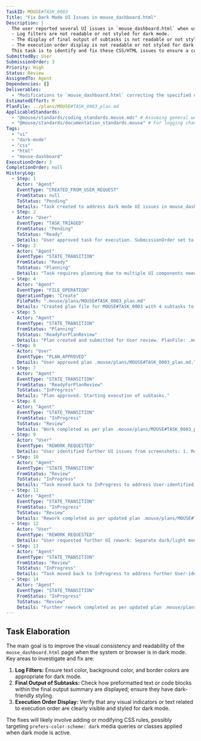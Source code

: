 ```yaml
---
TaskID: MOUSE#TASK_0003
Title: "Fix Dark Mode UI Issues in mouse_dashboard.html"
Description: |
  The user reported several UI issues in `mouse_dashboard.html` when using dark mode. Specifically:
  - Log filters are not readable or not styled for dark mode.
  - The display of final output of subtasks is not readable or not styled for dark mode.
  - The execution order display is not readable or not styled for dark mode.
  This task is to identify and fix these CSS/HTML issues to ensure a consistent and readable dark mode experience.
SubmittedBy: User
SubmissionOrder: 3
Priority: High
Status: Review
AssignedTo: Agent
Dependencies: []
Deliverables:
  - "Modifications to `mouse_dashboard.html` correcting the specified dark mode UI issues."
EstimatedEffort: M
PlanFile: ../plans/MOUSE#TASK_0003_plan.md
ApplicableStandards:
  - "@mouse/standards/coding_standards.mouse.mdc" # Assuming general web dev standards apply
  - "@mouse/standards/documentation_standards.mouse" # For logging changes
Tags:
  - "ui"
  - "dark-mode"
  - "css"
  - "html"
  - "mouse-dashboard"
ExecutionOrder: 3
CompletionOrder: null
HistoryLog:
  - Step: 1
    Actor: "Agent"
    EventType: "CREATED_FROM_USER_REQUEST"
    FromStatus: null
    ToStatus: "Pending"
    Details: "Task created to address dark mode UI issues in mouse_dashboard.html (log filters, subtask final output, execution order display). Identified as requiring file/code modification. Determined next TaskID as MOUSE#TASK_0003. Scan of '.mouse/tasks/' found existing task numbers up to 2. Next sequential number is 3."
  - Step: 2
    Actor: "User"
    EventType: "TASK_TRIAGED"
    FromStatus: "Pending"
    ToStatus: "Ready"
    Details: "User approved task for execution. SubmissionOrder set to 3."
  - Step: 3
    Actor: "Agent"
    EventType: "STATE_TRANSITION"
    FromStatus: "Ready"
    ToStatus: "Planning"
    Details: "Task requires planning due to multiple UI components needing fixes. ExecutionOrder set to 3. ApplicableStandards: ['@mouse/standards/coding_standards.mouse.mdc', '@mouse/standards/documentation_standards.mouse']."
  - Step: 4
    Actor: "Agent"
    EventType: "FILE_OPERATION"
    OperationType: "Create"
    FilePath: ".mouse/plans/MOUSE#TASK_0003_plan.md"
    Details: "Created plan file for MOUSE#TASK_0003 with 4 subtasks to address dark mode UI issues."
  - Step: 5
    Actor: "Agent"
    EventType: "STATE_TRANSITION"
    FromStatus: "Planning"
    ToStatus: "ReadyForPlanReview"
    Details: "Plan created and submitted for User review. PlanFile: .mouse/plans/MOUSE#TASK_0003_plan.md"
  - Step: 6
    Actor: "User"
    EventType: "PLAN_APPROVED"
    Details: "User approved plan .mouse/plans/MOUSE#TASK_0003_plan.md."
  - Step: 7
    Actor: "Agent"
    EventType: "STATE_TRANSITION"
    FromStatus: "ReadyForPlanReview"
    ToStatus: "InProgress"
    Details: "Plan approved. Starting execution of subtasks."
  - Step: 8
    Actor: "Agent"
    EventType: "STATE_TRANSITION"
    FromStatus: "InProgress"
    ToStatus: "Review"
    Details: "Work completed as per plan .mouse/plans/MOUSE#TASK_0003_plan.md. All subtasks completed successfully. CSS changes for dark mode UI issues in mouse_dashboard.html are ready for user review. Deliverables: Modified mouse_dashboard.html."
  - Step: 9
    Actor: "User"
    EventType: "REWORK_REQUESTED"
    Details: "User identified further UI issues from screenshots: 1. Readability of 'Final Output' text in dark mode. 2. Styling of Kanban/Execution Order graph nodes in dark mode (white boxes with black text)."
  - Step: 10
    Actor: "Agent"
    EventType: "STATE_TRANSITION"
    FromStatus: "Review"
    ToStatus: "InProgress"
    Details: "Task moved back to InProgress to address User-identified UI rework."
  - Step: 11
    Actor: "Agent"
    EventType: "STATE_TRANSITION"
    FromStatus: "InProgress"
    ToStatus: "Review"
    Details: "Rework completed as per updated plan .mouse/plans/MOUSE#TASK_0003_plan.md (SUB.05, SUB.06, SUB.07). CSS changes for 'Final Output' text and graph node styling in dark mode are ready for user review. Deliverables: Modified mouse_dashboard.html."
  - Step: 12
    Actor: "User"
    EventType: "REWORK_REQUESTED"
    Details: "User requested further UI rework: Separate dark/light mode styles for background #f0f8ff. User also manually updated --color-primary, --color-secondary, --color-tertiary for dark mode in mouse_dashboard.html."
  - Step: 13
    Actor: "Agent"
    EventType: "STATE_TRANSITION"
    FromStatus: "Review"
    ToStatus: "InProgress"
    Details: "Task moved back to InProgress to address further User-identified UI rework."
  - Step: 14
    Actor: "Agent"
    EventType: "STATE_TRANSITION"
    FromStatus: "InProgress"
    ToStatus: "Review"
    Details: "Further rework completed as per updated plan .mouse/plans/MOUSE#TASK_0003_plan.md (SUB.08, SUB.09). CSS changes for #f0f8ff background theming and text contrast are ready for user review. Deliverables: Modified mouse_dashboard.html."
---
```


## Task Elaboration

The main goal is to improve the visual consistency and readability of the `mouse_dashboard.html` page when the system or browser is in dark mode. Key areas to investigate and fix are:

1.  **Log Filters:** Ensure text color, background color, and border colors are appropriate for dark mode.
2.  **Final Output of Subtasks:** Check how preformatted text or code blocks within the final output summary are displayed; ensure they have dark-friendly styling.
3.  **Execution Order Display:** Verify that any visual indicators or text related to execution order are clearly visible and styled for dark mode.

The fixes will likely involve adding or modifying CSS rules, possibly targeting `prefers-color-scheme: dark` media queries or classes applied when dark mode is active. 